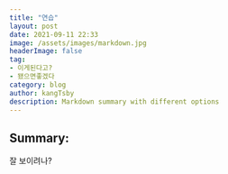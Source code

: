 ```yaml
---
title: "연습"
layout: post
date: 2021-09-11 22:33
image: /assets/images/markdown.jpg
headerImage: false
tag:
- 이게된다고?
- 됐으면좋겠다
category: blog
author: kangTsby
description: Markdown summary with different options
---
```


## Summary:
잘 보이려나?
